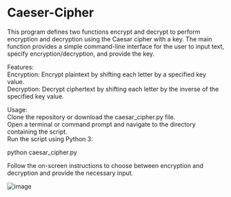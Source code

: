 # Caeser-Cipher
This program defines two functions encrypt and decrypt to perform encryption and decryption using the Caesar cipher with a key. The main function provides a simple command-line interface for the user to input text, specify encryption/decryption, and provide the key.

Features:<br>
Encryption: Encrypt plaintext by shifting each letter by a specified key value.<br>
Decryption: Decrypt ciphertext by shifting each letter by the inverse of the specified key value.<br>

Usage: <br>
  Clone the repository or download the caesar_cipher.py file. <br>
  Open a terminal or command prompt and navigate to the directory containing the script. <br>
  Run the script using Python 3: <br>

  python caesar_cipher.py <br>

  Follow the on-screen instructions to choose between encryption and decryption and provide the necessary input.<br>

  ![image](https://github.com/Shamshad0079/Caeser-Cipher/assets/111460423/f68c0392-0e76-4af2-97e8-432bd57fbd69)


  






